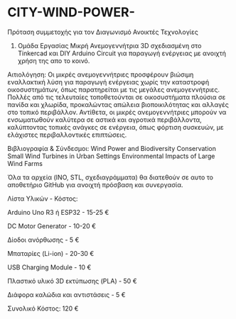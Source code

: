 # CITY-WIND-POWER-

Πρόταση συμμετοχής για τον Διαγωνισμό Ανοικτές Τεχνολογίες
1. Ομάδα Εργασίας
Μικρή Ανεμογεννήτρια 3D σχεδιασμένη στο Tinkercad και DIY Arduino Circuit για παραγωγή ενέργειας με ανοιχτή χρήση της απο το κοινό.

Αιτιολόγηση: Οι μικρές ανεμογεννήτριες προσφέρουν βιώσιμη εναλλακτική λύση για παραγωγή ενέργειας χωρίς την καταστροφή οικοσυστημάτων, όπως παρατηρείται με τις μεγάλες ανεμογεννήτριες. Πολλές από τις τελευταίες τοποθετούνται σε οικοσυστήματα πλούσια σε πανίδα και χλωρίδα, προκαλώντας απώλεια βιοποικιλότητας και αλλαγές στο τοπικό περιβάλλον. Αντίθετα, οι μικρές ανεμογεννήτριες μπορούν να ενσωματωθούν καλύτερα σε αστικά και αγροτικά περιβάλλοντα, καλύπτοντας τοπικές ανάγκες σε ενέργεια, όπως φόρτιση συσκευών, με ελάχιστες περιβαλλοντικές επιπτώσεις.

Βιβλιογραφία & Σύνδεσμοι:
Wind Power and Biodiversity Conservation
Small Wind Turbines in Urban Settings
Environmental Impacts of Large Wind Farms

Όλα τα αρχεία (INO, STL, σχεδιαγράμματα) θα διατεθούν σε αυτο το αποθετήριο GitHub για ανοιχτή πρόσβαση και συνεργασία.

Λίστα Υλικών - Κόστος:

Arduino Uno R3 ή ESP32 - 15-25 €

DC Motor Generator - 10-20 €

Δίοδοι ανόρθωσης - 5 €

Μπαταρίες (Li-ion) - 20-30 €

USB Charging Module - 10 €

Πλαστικό υλικό 3D εκτύπωσης (PLA) - 50 €

Διάφορα καλώδια και αντιστάσεις - 5 €

 Συνολικό Κόστος: 120 €

